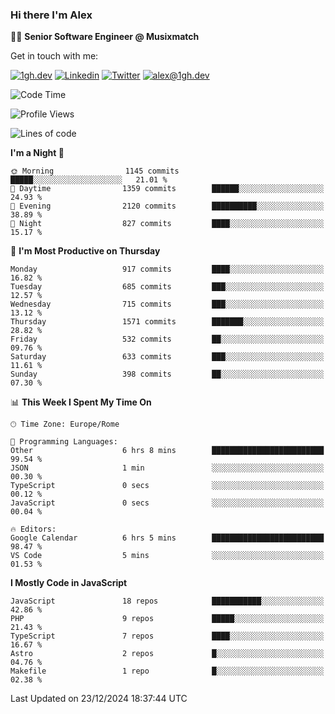 ### Hi there I'm Alex

👨‍💻 __Senior Software Engineer @ Musixmatch__

Get in touch with me:

[![1gh.dev](https://img.shields.io/static/v1?label=1gh.dev&message=%20&color=red&logo=&style=flat-square&logoColor=white)](https://www.1gh.dev/)
[![Linkedin](https://img.shields.io/static/v1?label=Linkedin&message=%20&color=blue&logo=Linkedin&style=flat-square&logoColor=white)](https://linkedin.com/in/alexghirelli)
[![Twitter](https://img.shields.io/static/v1?label=Twitter&message=%20&color=blue&logo=Twitter&style=flat-square&logoColor=white)](https://twitter.com/alexGhirelli)
[![alex@1gh.dev](https://img.shields.io/static/v1?label=alex@1gh.dev&message=%20&color=red&logo=gmail&style=flat-square&logoColor=white)](mailto:alex@1gh.dev)

<!--START_SECTION:waka-->
![Code Time](http://img.shields.io/badge/Code%20Time-8%2C229%20hrs%2053%20mins-blue)

![Profile Views](http://img.shields.io/badge/Profile%20Views-0-blue)

![Lines of code](https://img.shields.io/badge/From%20Hello%20World%20I%27ve%20Written-25.8%20million%20lines%20of%20code-blue)

**I'm a Night 🦉** 

```text
🌞 Morning                1145 commits        █████░░░░░░░░░░░░░░░░░░░░   21.01 % 
🌆 Daytime                1359 commits        ██████░░░░░░░░░░░░░░░░░░░   24.93 % 
🌃 Evening                2120 commits        ██████████░░░░░░░░░░░░░░░   38.89 % 
🌙 Night                  827 commits         ████░░░░░░░░░░░░░░░░░░░░░   15.17 % 
```
📅 **I'm Most Productive on Thursday** 

```text
Monday                   917 commits         ████░░░░░░░░░░░░░░░░░░░░░   16.82 % 
Tuesday                  685 commits         ███░░░░░░░░░░░░░░░░░░░░░░   12.57 % 
Wednesday                715 commits         ███░░░░░░░░░░░░░░░░░░░░░░   13.12 % 
Thursday                 1571 commits        ███████░░░░░░░░░░░░░░░░░░   28.82 % 
Friday                   532 commits         ██░░░░░░░░░░░░░░░░░░░░░░░   09.76 % 
Saturday                 633 commits         ███░░░░░░░░░░░░░░░░░░░░░░   11.61 % 
Sunday                   398 commits         ██░░░░░░░░░░░░░░░░░░░░░░░   07.30 % 
```


📊 **This Week I Spent My Time On** 

```text
🕑︎ Time Zone: Europe/Rome

💬 Programming Languages: 
Other                    6 hrs 8 mins        █████████████████████████   99.54 % 
JSON                     1 min               ░░░░░░░░░░░░░░░░░░░░░░░░░   00.30 % 
TypeScript               0 secs              ░░░░░░░░░░░░░░░░░░░░░░░░░   00.12 % 
JavaScript               0 secs              ░░░░░░░░░░░░░░░░░░░░░░░░░   00.04 % 

🔥 Editors: 
Google Calendar          6 hrs 5 mins        █████████████████████████   98.47 % 
VS Code                  5 mins              ░░░░░░░░░░░░░░░░░░░░░░░░░   01.53 % 
```

**I Mostly Code in JavaScript** 

```text
JavaScript               18 repos            ███████████░░░░░░░░░░░░░░   42.86 % 
PHP                      9 repos             █████░░░░░░░░░░░░░░░░░░░░   21.43 % 
TypeScript               7 repos             ████░░░░░░░░░░░░░░░░░░░░░   16.67 % 
Astro                    2 repos             █░░░░░░░░░░░░░░░░░░░░░░░░   04.76 % 
Makefile                 1 repo              █░░░░░░░░░░░░░░░░░░░░░░░░   02.38 % 
```




 Last Updated on 23/12/2024 18:37:44 UTC
<!--END_SECTION:waka-->
